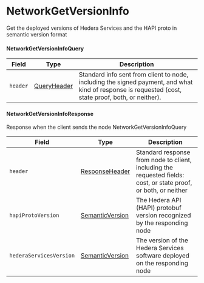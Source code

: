 # NetworkGetVersionInfo

Get the deployed versions of Hedera Services and the HAPI proto in semantic version format

#### NetworkGetVersionInfoQuery

| Field    | Type                                                                                                                                           | Description                                                                                                                                         |
| -------- | ---------------------------------------------------------------------------------------------------------------------------------------------- | --------------------------------------------------------------------------------------------------------------------------------------------------- |
| `header` | [QueryHeader](https://github.com/theekrystallee/hedera-style-guide/blob/sdk-v1/deprecated/hedera-api/miscellaneous/broken-reference/README.md) | Standard info sent from client to node, including the signed payment, and what kind of response is requested (cost, state proof, both, or neither). |

#### NetworkGetVersionInfoResponse

Response when the client sends the node NetworkGetVersionInfoQuery

| Field                   | Type                                                                                                                                               | Description                                                                                                      |
| ----------------------- | -------------------------------------------------------------------------------------------------------------------------------------------------- | ---------------------------------------------------------------------------------------------------------------- |
| `header`                | [ResponseHeader](https://github.com/theekrystallee/hedera-style-guide/blob/sdk-v1/deprecated/hedera-api/miscellaneous/broken-reference/README.md)  | Standard response from node to client, including the requested fields: cost, or state proof, or both, or neither |
| `hapiProtoVersion`      | [SemanticVersion](https://github.com/theekrystallee/hedera-style-guide/blob/sdk-v1/deprecated/hedera-api/miscellaneous/broken-reference/README.md) | The Hedera API (HAPI) protobuf version recognized by the responding node                                         |
| `hederaServicesVersion` | [SemanticVersion](https://github.com/theekrystallee/hedera-style-guide/blob/sdk-v1/deprecated/hedera-api/miscellaneous/broken-reference/README.md) | The version of the Hedera Services software deployed on the responding node                                      |

